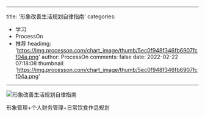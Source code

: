 
---
title: '形象改善生活规划自律指南'
categories: 
 - 学习
 - ProcessOn
 - 推荐
headimg: 'https://img.processon.com/chart_image/thumb/5ec0f948f346fb6907fcf04a.png'
author: ProcessOn
comments: false
date: 2022-02-22 07:18:08
thumbnail: 'https://img.processon.com/chart_image/thumb/5ec0f948f346fb6907fcf04a.png'
---

<div>   
<img class="thumb" alt="形象改善生活规划自律指南" src="https://img.processon.com/chart_image/thumb/5ec0f948f346fb6907fcf04a.png" referrerpolicy="no-referrer">
<p>形象管理+个人财务管理+日常饮食作息规划</p>  
</div>
            